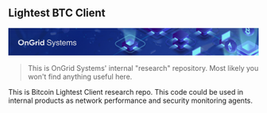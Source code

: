 ## Lightest BTC Client
[![OnGrid Systems Blockchain Applications Development](img/ongrid-systems-cover.png)](https://ongrid.pro/)
> This is OnGrid Systems' internal "research" repository. 
> Most likely you won't find anything useful here.

This is Bitcoin Lightest Client research repo. This code could be used in internal products as network performance and 
security monitoring agents.